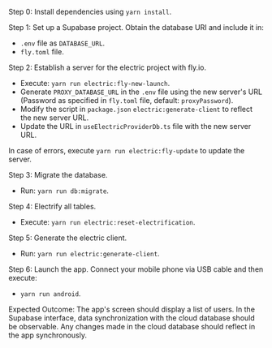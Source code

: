 Step 0: Install dependencies using `yarn install`.

Step 1: Set up a Supabase project. Obtain the database URI and include it in:
 - `.env` file as `DATABASE_URL`.
 - `fly.toml` file.

Step 2: Establish a server for the electric project with fly.io.
 - Execute: `yarn run electric:fly-new-launch`.
 - Generate `PROXY_DATABASE_URL` in the `.env` file using the new server's URL (Password as specified in `fly.toml` file, default: `proxyPassword`).
 - Modify the script in `package.json` `electric:generate-client` to reflect the new server URL.
 - Update the URL in `useElectricProviderDb.ts` file with the new server URL.

In case of errors, execute `yarn run electric:fly-update` to update the server.

Step 3: Migrate the database.
 - Run: `yarn run db:migrate`.

Step 4: Electrify all tables.
 - Execute: `yarn run electric:reset-electrification`.

Step 5: Generate the electric client.
 - Run: `yarn run electric:generate-client`.

Step 6: Launch the app. Connect your mobile phone via USB cable and then execute:
 - `yarn run android`.

Expected Outcome: The app's screen should display a list of users. In the Supabase interface, data synchronization with the cloud database should be observable. Any changes made in the cloud database should reflect in the app synchronously.
